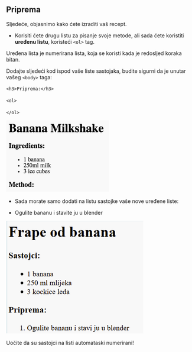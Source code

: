 ## Priprema

Sljedeće, objasnimo kako ćete izraditi vaš recept.

+ Korisiti ćete drugu listu za pisanje svoje metode, ali sada ćete koristiti **uređenu listu**, koristeći `<ol>` tag.

Uređena lista je numerirana lista, koja se koristi kada je redosljed koraka bitan.

Dodajte sljedeći kod ispod vaše liste sastojaka, budite sigurni da je unutar vašeg `<body>` taga:

    <h3>Priprema:</h3>
    
    <ol>
    
    </ol>
    

![screenshot](images/recipe-method.png)

+ Sada morate samo dodati na listu sastojke vaše nove uređene liste:

    <li>Ogulite bananu i stavite ju u blender</li>
    

![screenshot](images/recipe-ol.png)

Uočite da su sastojci na listi automataski numerirani!